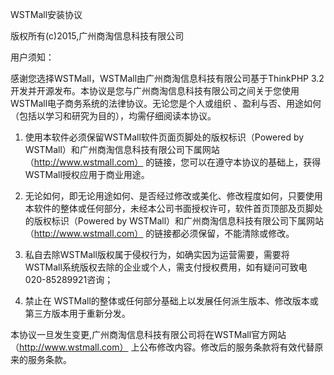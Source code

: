 ﻿WSTMall安装协议

版权所有(c)2015,广州商淘信息科技有限公司

用户须知：

感谢您选择WSTMall，WSTMall由广州商淘信息科技有限公司基于ThinkPHP 3.2开发并开源发布。本协议是您与广州商淘信息科技有限公司之间关于您使用WSTMall电子商务系统的法律协议。无论您是个人或组织 、盈利与否、用途如何（包括以学习和研究为目的），均需仔细阅读本协议。

1. 使用本软件必须保留WSTMall软件页面页脚处的版权标识（Powered by WSTMall）和广州商淘信息科技有限公司下属网站（http://www.wstmall.com） 的链接，您可以在遵守本协议的基础上，获得WSTMall授权应用于商业用途。

2. 无论如何，即无论用途如何、是否经过修改或美化、修改程度如何，只要使用本软件的整体或任何部分，未经本公司书面授权许可，软件首页顶部及页脚处的版权标识（Powered by WSTMall）和广州商淘信息科技有限公司下属网站（http://www.wstmall.com） 的链接都必须保留，不能清除或修改。

3. 私自去除WSTMall版权属于侵权行为，如确实因为运营需要，需要将WSTMall系统版权去除的企业或个人，需支付授权费用，如有疑问可致电020-85289921咨询；

4. 禁止在 WSTMall的整体或任何部分基础上以发展任何派生版本、修改版本或第三方版本用于重新分发。

本协议一旦发生变更,广州商淘信息科技有限公司将在WSTMall官方网站 （http://www.wstmall.com） 上公布修改内容。修改后的服务条款将有效代替原来的服务条款。